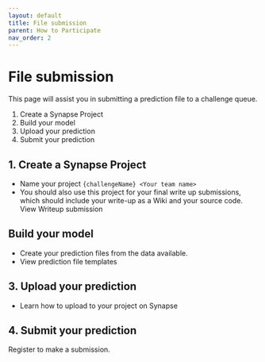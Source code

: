 ```yaml
---
layout: default
title: File submission
parent: How to Participate
nav_order: 2
---
```


# File submission

This page will assist you in submitting a prediction file to a challenge queue.

1. Create a Synapse Project
2. Build your model
3. Upload your prediction
4. Submit your prediction

## 1. Create a Synapse Project

* Name your project ``` {challengeName} <Your team name> ```
* You should also use this project for your final write up submissions, which should include your write-up as a Wiki and your source code. View Writeup submission

## Build your model

* Create your prediction files from the data available.
* View prediction file templates

## 3. Upload your prediction

* Learn how to upload to your project on Synapse

## 4. Submit your prediction

Register to make a submission.
